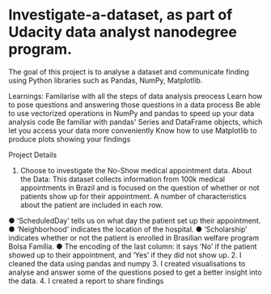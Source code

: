 # Investigate-a-dataset, as part of Udacity data analyst nanodegree program. 
The goal of this project is to analyse a dataset and communicate finding using Python libraries such as Pandas, NumPy, Matplotlib.

Learnings:
Familarise with all the steps of data analysis preocess
Learn how to pose questions and answering those questions in a data process
Be able to use vectorized operations in NumPy and pandas to speed up your data analysis code
Be familiar with pandas' Series and DataFrame objects, which let you access your data more conveniently
Know how to use Matplotlib to produce plots showing your findings

Project Details
1. Choose to investigate the No-Show medical appointment data.
About the Data:
This dataset collects information from 100k medical appointments in Brazil and is focused on the question of whether or not patients show up for their appointment. A number of characteristics about the patient are included in each row.

● ‘ScheduledDay’ tells us on what day the patient set up their appointment.
● ‘Neighborhood’ indicates the location of the hospital.
● ‘Scholarship’ indicates whether or not the patient is enrolled in Brasilian welfare program Bolsa Família.
● The encoding of the last column: it says ‘No’ if the patient showed up to their appointment, and ‘Yes’ if they did not show up.
2. I cleaned the data using pandas and numpy
3. I created visualisations to analyse and answer some of the questions posed to get a better insight into the data.
4. I created a report to share findings
